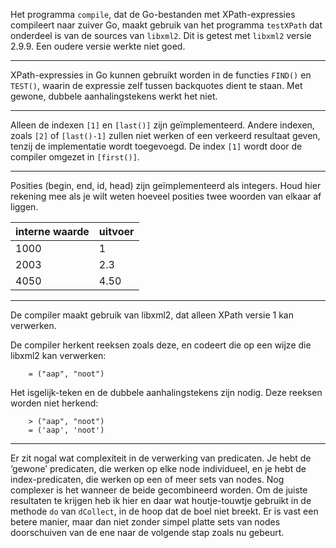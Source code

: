 Het programma `compile`, dat de Go-bestanden met XPath-expressies compileert
naar zuiver Go, maakt gebruik van het programma `testXPath` dat onderdeel is van
de sources van `libxml2`. Dit is getest met `libxml2` versie 2.9.9.
Een oudere versie werkte niet goed.

----

XPath-expressies in Go kunnen gebruikt worden in de functies `FIND()`
en `TEST()`, waarin de expressie zelf tussen backquotes dient te
staan. Met gewone, dubbele aanhalingstekens werkt het niet.

----

Alleen de indexen `[1]` en `[last()]` zijn geïmplementeerd. Andere
indexen, zoals `[2]` of `[last()-1]` zullen niet werken of een
verkeerd resultaat geven, tenzij de implementatie wordt toegevoegd.
De index `[1]` wordt door de compiler omgezet in `[first()]`.

----

Posities (begin, end, id, head) zijn geïmplementeerd als integers.
Houd hier rekening mee als je wilt weten hoeveel posities twee woorden
van elkaar af liggen.

interne waarde | uitvoer
-------------- | -------------
1000           | 1
2003           | 2.3
4050           | 4.50

----

De compiler maakt gebruik van libxml2, dat alleen XPath versie 1 kan verwerken.

De compiler herkent reeksen zoals deze, en codeert die op een wijze
die libxml2 kan verwerken:

```
    = ("aap", "noot")
```

Het isgelijk-teken en de dubbele aanhalingstekens zijn nodig. Deze reeksen
worden niet herkend:

```
    > ("aap", "noot")
    = ('aap', 'noot')
```

----

Er zit nogal wat complexiteit in de verwerking van predicaten. Je hebt
de ‘gewone’ predicaten, die werken op elke node individueel, en je
hebt de index-predicaten, die werken op een of meer sets van nodes.
Nog complexer is het wanneer de beide gecombineerd worden. Om de
juiste resultaten te krijgen heb ik hier en daar wat houtje-touwtje
gebruikt in de methode `do` van `dCollect`, in de hoop dat de boel niet
breekt. Er is vast een betere manier, maar dan niet zonder simpel
platte sets van nodes doorschuiven van de ene naar de volgende stap
zoals nu gebeurt.

